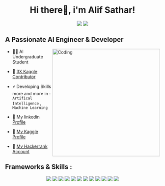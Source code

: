 <h1 align= "center"><b>Hi there👋, i'm Alif Sathar!</b></h1>

<p  align = "center">
    <a href="https://www.linkedin.com/in/ahmed-nasef-56041b323/" alt="LinkedIn">
        <img src="https://img.shields.io/badge/-LinkedIn-blue?style=flat-square&logo=LinkedIn" /></a>
    <a href="https://www.kaggle.com/ahmedwaelnasef" alt="Kaggle">
        <img src="https://img.shields.io/badge/-Kaggle-3a424f?flat-square&logo=Kaggle" /></a>
</p>




<h2 align= "left"><b> A Passionate AI Engineer & Developer </b></h2>
<img align="right" alt="Coding" width="350" src="https://cdn.dribbble.com/users/1162077/screenshots/3848914/media/7ed7d5ca074b48b328150e5a231e8d1f.gif">


- 👨‍💻 AI Undergraduate Student

- 🤖 [3X Kaggle Contributor](https://www.kaggle.com/alifsathar)

- ⚡  Developing Skills more and more in  : `Artifical Intelligence` , `Machine Learning`



- 🚀 [My linkedin Profile](https://www.linkedin.com/in/alif-sathar-06047628a/)
- 🚀 [My Kaggle Profile](https://www.kaggle.com/alifsathar)
- 🚀 [My Hackerrank Account](https://www.hackerrank.com/profile/alifsatharoffic1)


<h2 align="left">Frameworks & Skills :</h2>
<p  align = "center">
    <img src="https://img.shields.io/badge/-TensorFlow-white?style=flat-square&logo=TensorFlow&logoColor=orange" /></a>
    <img src="https://img.shields.io/badge/-Keras-BB0000?flat-square&logo=Keras" /></a>
    <img src="https://img.shields.io/badge/-Sklearn-606FC5?style=flat-square&logo=sklearn&logoColor=orange" /></a>
    <img src="https://img.shields.io/badge/-Pandas-38365A?style=flat-square&logo=Pandas&logoColor=white" /></a>
    <img src="https://img.shields.io/badge/-OpenCV-white?style=flat-square&logo=OpenCV&logoColor=black" /></a>
    <img src="https://img.shields.io/badge/-Numpy-093B4A?style=flat-square&logo=Numpy&logoColor=grey" /></a>
    <img src="https://img.shields.io/badge/-Matplotlib-C7D0C5?style=flat-square&logo=python" /></a>
    <img src="https://img.shields.io/badge/-Seaborn-49666A?style=flat-square&logo=python" /></a>
    <img src="https://img.shields.io/badge/-Jupyter-E1EFF1?style=flat-square&logo=Jupyter"/></a>
    <img src="https://img.shields.io/badge/-Nltk-0D3A41?style=flat-square&logo=python" /></a>
    <img src="https://img.shields.io/badge/-Requests_HTML-4B3385?style=flat-square&logo=Requests_HTML&logoColor=white" /></a>
    <img src="https://img.shields.io/badge/-Transfer Leraning-FCE357?style=flat-square&logo=TensorFlow&logoColor=black" /></a>
</p>


